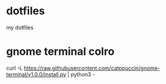 # dotfiles
my dotfiles

# gnome terminal colro
curl -L https://raw.githubusercontent.com/catppuccin/gnome-terminal/v1.0.0/install.py | python3 -
